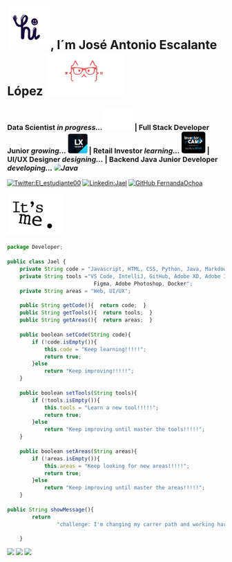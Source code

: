 <h1> <img src="https://github.com/JaelDS/JaelDS/blob/main/img/Wave-Hello-GIF-unscreen.gif" height="100" />, I´m José Antonio Escalante López <img src="https://github.com/JaelDS/JaelDS/blob/main/img/cool-cat-GIF-by-English-For-IT-unscreen.gif" height="100" /></h1>
<h3> Data Scientist <em> in progress... </em> <img src="https://github.com/JaelDS/JaelDS/blob/main/img/ibmoji-GIF-by-IBM-unscreen.gif" height="50" /> | Full Stack Developer Junior <em>growing...</em> <img src="https://github.com/JaelDS/JaelDS/blob/main/img/launchx.png" alt="LaunchX" style="width:45px; height:45px; border-radius: 10%"/> | Retail Investor <em>learning...</em> <img src="https://github.com/JaelDS/JaelDS/blob/main/img/investor.jpg" style="width:55px; height:50px; border-radius: 10%"/> | UI/UX Designer <em>designing...</em> | Backend Java Junior Developer <em>developing... <img src="https://img.shields.io/badge/Java-ED8B00?style=for-the-badge&logo=java&logoColor=white" alt="Java" style="border-radius:40px"/> </em> </h3>

[![Twitter:El_estudiante00](https://img.shields.io/twitter/follow/El_estudiante00?style=social)](https://twitter.com/El_estudiante00)  [![Linkedin:Jael](https://img.shields.io/badge/-Jael-blue?style=flat-square&logo=Linkedin&logoColor-white&link=https://www.linkedin.com/in/fernandaochoa8/)](https://www.linkedin.com/in/jaelds/)  [![GitHub FernandaOchoa](https://img.shields.io/github/followers/JaelDS?style=social)](https://github.com/JaelDS)

<img src="https://github.com/JaelDS/JaelDS/blob/main/img/Its-Me-Stop-GIF-by-joonasjoona-unscreen.gif" height="100" />

``` javascript
package Developer;

public class Jael {
    private String code = "Javascript, HTML, CSS, Python, Java, Markdown, Git";
    private String tools ="VS Code, IntelliJ, GitHub, Adobe XD, Adobe Illustrator
                            Figma, Adobe Photoshop, Docker";
    private String areas = "Web, UI/UX";

    public String getCode(){  return code;  }
    public String getTools(){  return tools;  }
    public String getAreas(){  return areas;  }
    
    public boolean setCode(String code){
        if (!code.isEmpty()){
            this.code = "Keep learning!!!!!";
            return true;
        }else
            return "Keep improving!!!!!";
    }

    public boolean setTools(String tools){
        if (!tools.isEmpty()){
            this.tools = "Learn a new tool!!!!!";
            return true;
        }else
            return "Keep improving until master the tools!!!!!";
    }

    public boolean setAreas(String areas){
        if (!areas.isEmpty()){
            this.areas = "Keep looking for new areas!!!!!";
            return true;
        }else
            return "Keep improving until master the areas!!!!!";
    }

public String showMessage(){
        return
                "challenge: I'm changing my carrer path and working hard to achieve my dreams!!!!!";

    }

```
<img src="http://ForTheBadge.com/images/badges/built-with-love.svg" /> <img src="https://img.shields.io/badge/Made%20with-Markdown-1f425f.svg" /> <img src="https://img.shields.io/badge/Ask%20me-anything-1abc9c.svg" />
 
<!--
**JaelDS/JaelDS** is a ✨ _special_ ✨ repository because its `README.md` (this file) appears on your GitHub profile.

Here are some ideas to get you started:

- 🔭 I’m currently working on ...
- 🌱 I’m currently learning ...
- 👯 I’m looking to collaborate on ...
- 🤔 I’m looking for help with ...
- 💬 Ask me about ...
- 📫 How to reach me: ...
- 😄 Pronouns: ...
- ⚡ Fun fact: ...
-->
